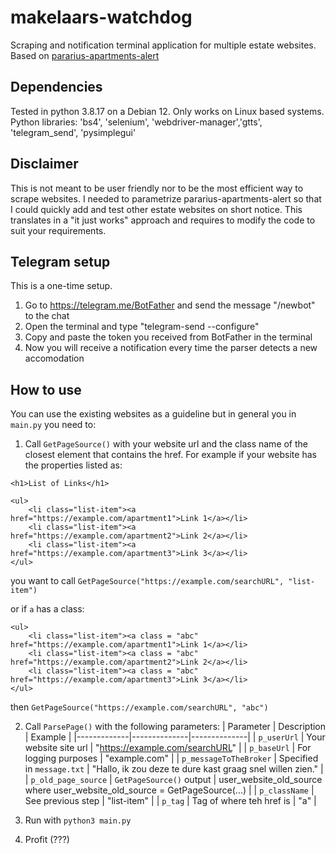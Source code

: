 # makelaars-watchdog
Scraping and notification terminal application for multiple estate websites.
Based on [pararius-apartments-alert](https://github.com/LLagu/pararius-apartments-alert)

## Dependencies
Tested in python 3.8.17 on a Debian 12.
Only works on Linux based systems.
Python libraries: 'bs4', 'selenium', 'webdriver-manager','gtts', 'telegram_send', 'pysimplegui'


## Disclaimer
This is not meant to be user friendly nor to be the most efficient way to scrape websites.
I needed to parametrize pararius-apartments-alert so that I could quickly add and test other estate
websites on short notice. This translates in a "it just works" approach and requires to modify the code to suit your requirements.

## Telegram setup
This is a one-time setup.
1. Go to https://telegram.me/BotFather and send the message "/newbot" to the chat
2. Open the terminal and type "telegram-send --configure"
3. Copy and paste the token you received from BotFather in the terminal
4. Now you will receive a notification every time the parser detects a new accomodation


## How to use

You can use the existing websites as a guideline but in general you in `main.py` you need to:
1. Call `GetPageSource()` with your website url and the class name of the closest element that contains the href.
For example if your website has the properties listed as:

```
<h1>List of Links</h1>

<ul>
    <li class="list-item"><a href="https://example.com/apartment1">Link 1</a></li>
    <li class="list-item"><a href="https://example.com/apartment2">Link 2</a></li>
    <li class="list-item"><a href="https://example.com/apartment3">Link 3</a></li>
</ul>
```

you want to call 
`GetPageSource("https://example.com/searchURL", "list-item")`

or if `a` has a class:
```
<ul>
    <li class="list-item"><a class = "abc" href="https://example.com/apartment1">Link 1</a></li>
    <li class="list-item"><a class = "abc" href="https://example.com/apartment2">Link 2</a></li>
    <li class="list-item"><a class = "abc" href="https://example.com/apartment3">Link 3</a></li>
</ul>
```
then `GetPageSource("https://example.com/searchURL", "abc")`

2. Call `ParsePage()` with the following parameters:
    | Parameter   | Description  | Example      |
    |-------------|--------------|--------------|
    | `p_userUrl`               | Your website site url      | "https://example.com/searchURL"     |
    | `p_baseUrl`               | For logging purposes       | "example.com"      |
    | `p_messageToTheBroker`    | Specified in `message.txt` | "Hallo, ik zou deze te dure kast graag snel willen zien."     |
    | `p_old_page_source`       | `GetPageSource()` output   | user_website_old_source where user_website_old_source = GetPageSource(...)     |
    | `p_className`             | See previous step          | "list-item"       |
    | `p_tag`                   | Tag of where teh href is   | "a"     |
   

4. Run with `python3 main.py`

5. Profit (???)
  
